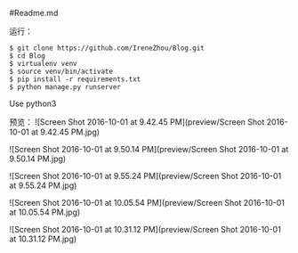 #Readme.md

运行：

````
$ git clone https://github.com/IreneZhou/Blog.git
$ cd Blog
$ virtualenv venv
$ source venv/bin/activate
$ pip install -r requirements.txt
$ python manage.py runserver
````

Use python3

预览：  ![Screen Shot 2016-10-01 at 9.42.45 PM](preview/Screen Shot 2016-10-01 at 9.42.45 PM.jpg)

 ![Screen Shot 2016-10-01 at 9.50.14 PM](preview/Screen Shot 2016-10-01 at 9.50.14 PM.jpg)

 ![Screen Shot 2016-10-01 at 9.55.24 PM](preview/Screen Shot 2016-10-01 at 9.55.24 PM.jpg)

 ![Screen Shot 2016-10-01 at 10.05.54 PM](preview/Screen Shot 2016-10-01 at 10.05.54 PM.jpg)

 ![Screen Shot 2016-10-01 at 10.31.12 PM](preview/Screen Shot 2016-10-01 at 10.31.12 PM.jpg)